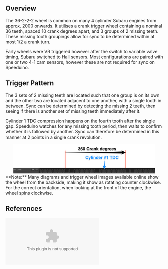 Overview
--------

The 36-2-2-2 wheel is common on many 4 cylinder Subaru engines from approx. 2000 onwards. It utilises a crank trigger wheel containing a nominal 36 teeth, spaced 10 crank degrees apart, and 3 groups of 2 missing teeth. These missing tooth groupings allow for sync to be determined within at most 1/2 a crank turn.

Early wheels were VR triggered however after the switch to variable valve timing, Subaru switched to Hall sensors. Most configurations are paired with one or two 4-1 cam sensors, however these are not required for sync on Speeduino.

Trigger Pattern
---------------

The 3 sets of 2 missing teeth are located such that one group is on its own and the other two are located adjacent to one another, with a single tooth in between. Sync can be determined by detecting the missing 2 teeth, then seeing if there is another set of missing teeth immediately after it.

Cylinder 1 TDC compression happens on the fourth tooth after the single gap. Speeduino watches for any missing tooth period, then waits to confirm whether it is followed by another. Sync can therefore be determined in this manner at 2 points in a single crank revolution.

<center>
<img src="https://raw.githubusercontent.com/speeduino/wiki/master/decoders/36-2-2-2.png" width="90%" />

</center>
**Note:** Many diagrams and trigger wheel images available online show the wheel from the backside, making it show as rotating counter clockwise. For the correct orientation, when looking at the front of the engine, the wheel spins clockwise.

References
----------

![<File:Input_Trigger-Subaru_Thirty_Six_Minus_Two_Minus_Two_Minus_Two_-_VEMS_wiki_www_vems_hu.zip>](Input_Trigger-Subaru_Thirty_Six_Minus_Two_Minus_Two_Minus_Two_-_VEMS_wiki_www_vems_hu.zip "File:Input_Trigger-Subaru_Thirty_Six_Minus_Two_Minus_Two_Minus_Two_-_VEMS_wiki_www_vems_hu.zip")